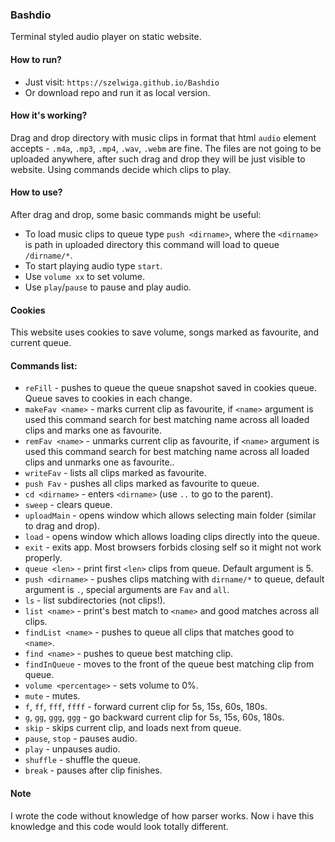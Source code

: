### Bashdio
Terminal styled audio player on static website.

#### How to run?
* Just visit: `https://szelwiga.github.io/Bashdio`
* Or download repo and run it as local version.

#### How it's working?
Drag and drop directory with music clips in format that html `audio` element accepts - `.m4a`, `.mp3`, `.mp4`, `.wav`, `.webm` are fine. The files are not going to be uploaded anywhere, after such drag and drop they will be just visible to website. Using commands decide which clips to play.

#### How to use?
After drag and drop, some basic commands might be useful:
* To load music clips to queue type `push <dirname>`, where the `<dirname>` is path in uploaded directory this command will load to queue `/dirname/*`.
* To start playing audio type `start`.
* Use `volume xx` to set volume.
* Use `play`/`pause` to pause and play audio.

#### Cookies
This website uses cookies to save volume, songs marked as favourite, and current queue.

#### Commands list:
* `reFill` - pushes to queue the queue snapshot saved in cookies queue. Queue saves to cookies in each change. 
* `makeFav <name>` - marks current clip as favourite, if `<name>` argument is used this command search for best matching name across all loaded clips and marks one as favourite.
* `remFav <name>` - unmarks current clip as favourite, if `<name>` argument is used this command search for best matching name across all loaded clips and unmarks one as favourite.. 
* `writeFav` - lists all clips marked as favourite.
* `push Fav` - pushes all clips marked as favourite to queue.
* `cd <dirname>` - enters `<dirname>` (use `..` to go to the parent).
* `sweep` - clears queue.
* `uploadMain` - opens window which allows selecting main folder (similar to drag and drop).
* `load` - opens window which allows loading clips directly into the queue.
* `exit` - exits app. Most browsers forbids closing self so it might not work properly. 
* `queue <len>` - print first `<len>` clips from queue. Default argument is 5. 
* `push <dirname>` - pushes clips matching with `dirname/*` to queue, default argument is `.`, special arguments are `Fav` and `all`.
* `ls` - list subdirectories (not clips!).
* `list <name>` - print's best match to `<name>` and good matches across all clips.  
* `findList <name>` - pushes to queue all clips that matches good to `<name>`.
* `find <name>` - pushes to queue best matching clip.
* `findInQueue` - moves to the front of the queue best matching clip from queue.
* `volume <percentage>` - sets volume to 0%.
* `mute` - mutes.
* `f`, `ff`, `fff`, `ffff` - forward current clip for 5s, 15s, 60s, 180s.
* `g`, `gg`, `ggg`, `ggg` - go backward current clip for 5s, 15s, 60s, 180s.
* `skip` - skips current clip, and loads next from queue.
* `pause`, `stop` - pauses audio.
* `play` - unpauses audio.
* `shuffle` - shuffle the queue.
* `break` - pauses after clip finishes.

#### Note
I wrote the code without knowledge of how parser works. Now i have this knowledge and this code would look totally different.
